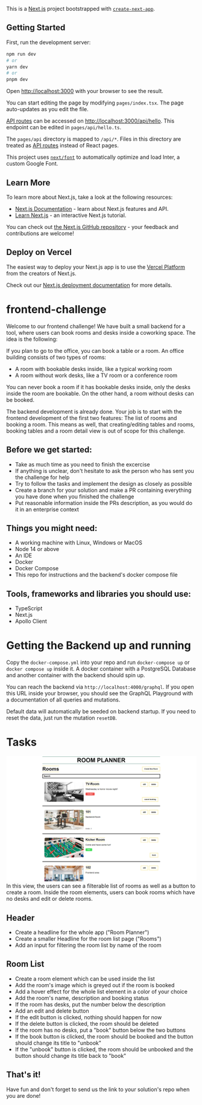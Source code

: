 This is a [Next.js](https://nextjs.org/) project bootstrapped with [`create-next-app`](https://github.com/vercel/next.js/tree/canary/packages/create-next-app).

## Getting Started

First, run the development server:

```bash
npm run dev
# or
yarn dev
# or
pnpm dev
```

Open [http://localhost:3000](http://localhost:3000) with your browser to see the result.

You can start editing the page by modifying `pages/index.tsx`. The page auto-updates as you edit the file.

[API routes](https://nextjs.org/docs/api-routes/introduction) can be accessed on [http://localhost:3000/api/hello](http://localhost:3000/api/hello). This endpoint can be edited in `pages/api/hello.ts`.

The `pages/api` directory is mapped to `/api/*`. Files in this directory are treated as [API routes](https://nextjs.org/docs/api-routes/introduction) instead of React pages.

This project uses [`next/font`](https://nextjs.org/docs/basic-features/font-optimization) to automatically optimize and load Inter, a custom Google Font.

## Learn More

To learn more about Next.js, take a look at the following resources:

- [Next.js Documentation](https://nextjs.org/docs) - learn about Next.js features and API.
- [Learn Next.js](https://nextjs.org/learn) - an interactive Next.js tutorial.

You can check out [the Next.js GitHub repository](https://github.com/vercel/next.js/) - your feedback and contributions are welcome!

## Deploy on Vercel

The easiest way to deploy your Next.js app is to use the [Vercel Platform](https://vercel.com/new?utm_medium=default-template&filter=next.js&utm_source=create-next-app&utm_campaign=create-next-app-readme) from the creators of Next.js.

Check out our [Next.js deployment documentation](https://nextjs.org/docs/deployment) for more details.

# frontend-challenge

Welcome to our frontend challenge! We have built a small backend for a tool, where users can book rooms and desks inside a coworking space. The idea is the following:

If you plan to go to the office, you can book a table or a room. An office building consists of two types of rooms:

- A room with bookable desks inside, like a typical working room
- A room without work desks, like a TV room or a conference room

You can never book a room if it has bookable desks inside, only the desks inside the room are bookable. On the other hand, a room without desks can be booked.

The backend development is already done. Your job is to start with the frontend development of the first two features: The list of rooms and booking a room. This means as well, that creating/editing tables and rooms, booking tables and a room detail view is out of scope for this challenge.

## Before we get started:

- Take as much time as you need to finish the excercise
- If anything is unclear, don't hesitate to ask the person who has sent you the challenge for help
- Try to follow the tasks and implement the design as closely as possible
- Create a branch for your solution and make a PR containing everything you have done when you finished the challenge
- Put reasonable information inside the PRs description, as you would do it in an enterprise context

## Things you might need:

- A working machine with Linux, Windows or MacOS
- Node 14 or above
- An IDE
- Docker
- Docker Compose
- This repo for instructions and the backend's docker compose file

## Tools, frameworks and libraries you should use:

- TypeScript
- Next.js
- Apollo Client

# Getting the Backend up and running

Copy the `docker-compose.yml` into your repo and run `docker-compose up` or `docker compose up` inside it. A docker container with a PostgreSQL Database and another container with the backend should spin up.

You can reach the backend via `http://localhost:4000/graphql`. If you open this URL inside your browser, you should see the GraphQL Playground with a documentation of all queries and mutations.

Default data will automatically be seeded on backend startup. If you need to reset the data, just run the mutation `resetDB`.

# Tasks

![Home](room-list.jpg)
In this view, the users can see a filterable list of rooms as well as a button to create a room. Inside the room elements, users can book rooms which have no desks and edit or delete rooms.

## Header

- Create a headline for the whole app ("Room Planner")
- Create a smaller Headline for the room list page ("Rooms")
- Add an input for filtering the room list by name of the room

## Room List

- Create a room element which can be used inside the list
- Add the room's image which is greyed out if the room is booked
- Add a hover effect for the whole list element in a color of your choice
- Add the room's name, description and booking status
- If the room has desks, put the number below the description
- Add an edit and delete button
- If the edit button is clicked, nothing should happen for now
- If the delete button is clicked, the room should be deleted
- If the room has no desks, put a "book" button below the two buttons
- If the book button is clicked, the room should be booked and the button should change its title to "unbook"
- If the "unbook" button is clicked, the room should be unbooked and the button should change its title back to "book"

## That's it!

Have fun and don't forget to send us the link to your solution's repo when you are done!
